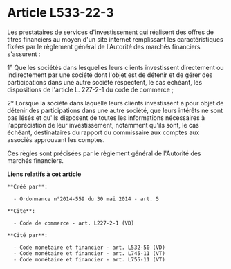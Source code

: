 # Article L533-22-3

Les prestataires de services d'investissement qui réalisent des offres de titres financiers au moyen d'un site internet
remplissant les caractéristiques fixées par le règlement général de l'Autorité des marchés financiers s'assurent : 

1° Que les sociétés dans lesquelles leurs clients investissent directement ou indirectement par une société dont l'objet est
de détenir et de gérer des participations dans une autre société respectent, le cas échéant, les dispositions de l'article L.
227-2-1 du code de commerce ; 

2° Lorsque la société dans laquelle leurs clients investissent a pour objet de détenir des participations dans une autre
société, que leurs intérêts ne sont pas lésés et qu'ils disposent de toutes les informations nécessaires à l'appréciation de
leur investissement, notamment qu'ils sont, le cas échéant, destinataires du rapport du commissaire aux comptes aux associés
approuvant les comptes. 

Ces règles sont précisées par le règlement général de l'Autorité des marchés financiers.

**Liens relatifs à cet article**

	**Créé par**:

	  - Ordonnance n°2014-559 du 30 mai 2014 - art. 5

	**Cite**:

	  - Code de commerce - art. L227-2-1 (VD)

	**Cité par**:

	  - Code monétaire et financier - art. L532-50 (VD)
	  - Code monétaire et financier - art. L745-11 (VT)
	  - Code monétaire et financier - art. L755-11 (VT)
